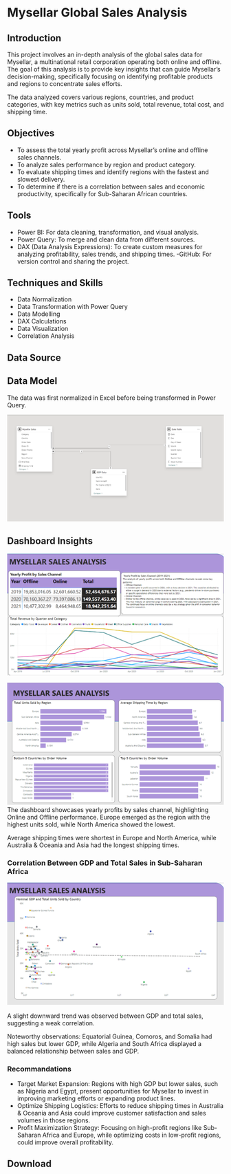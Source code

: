 # Mysellar Global Sales Analysis

## Introduction
This project involves an in-depth analysis of the global sales data for Mysellar, a multinational retail corporation operating both online and offline. The goal of this analysis is to provide key insights that can guide Mysellar’s decision-making, specifically focusing on identifying profitable products and regions to concentrate sales efforts.

The data analyzed covers various regions, countries, and product categories, with key metrics such as units sold, total revenue, total cost, and shipping time.

## Objectives

- To assess the total yearly profit across Mysellar’s online and offline sales channels.
- To analyze sales performance by region and product category.
- To evaluate shipping times and identify regions with the fastest and slowest delivery.
- To determine if there is a correlation between sales and economic productivity, specifically for Sub-Saharan African countries.

## Tools

- Power BI: For data cleaning, transformation, and visual analysis.
- Power Query: To merge and clean data from different sources.
- DAX (Data Analysis Expressions): To create custom measures for analyzing profitability, sales trends, and shipping times.
-GitHub: For version control and sharing the project.

## Techniques and Skills
- Data Normalization
- Data Transformation with Power Query
- Data Modelling
- DAX Calculations
- Data Visualization
- Correlation Analysis

## Data Source

## Data Model
The data was first normalized in Excel before being transformed in Power Query.

![Data_Model](https://github.com/DamilolaMakay/Mysellar-Sales-Analysis/blob/main/Mysellar%20Data%20Model.png)
## Dashboard Insights

![Dashboard 1](https://github.com/DamilolaMakay/Mysellar-Sales-Analysis/blob/main/General%20Analysis%201.png)

![Dashboard 2](https://github.com/DamilolaMakay/Mysellar-Sales-Analysis/blob/main/General%20Analysis.png)
The dashboard showcases yearly profits by sales channel, highlighting Online and Offline performance. Europe emerged as the region with the highest units sold, while North America showed the lowest.

Average shipping times were shortest in Europe and North America, while Australia & Oceania and Asia had the longest shipping times.

### Correlation Between GDP and Total Sales in Sub-Saharan Africa
![GDP and Total Sales Analysis for Sub-Saharan Africa](https://github.com/DamilolaMakay/Mysellar-Sales-Analysis/blob/main/GDP%20%26%20Total%20Sales%20Analysis.png)

A slight downward trend was observed between GDP and total sales, suggesting a weak correlation.

Noteworthy observations: Equatorial Guinea, Comoros, and Somalia had high sales but lower GDP, while Algeria and South Africa displayed a balanced relationship between sales and GDP.

### Recommandations

- Target Market Expansion: Regions with high GDP but lower sales, such as Nigeria and Egypt, present opportunities for Mysellar to invest in improving marketing efforts or expanding product lines.
- Optimize Shipping Logistics: Efforts to reduce shipping times in Australia & Oceania and Asia could improve customer satisfaction and sales volumes in those regions.
- Profit Maximization Strategy: Focusing on high-profit regions like Sub-Saharan Africa and Europe, while optimizing costs in low-profit regions, could improve overall profitability.

## Download
